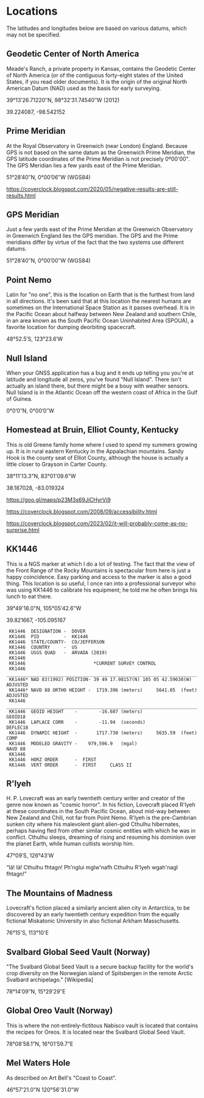# Locations

The latitudes and longitudes below are based on various datums, which
may not be specified.

## Geodetic Center of North America

Meade's Ranch, a private property in Kansas, contains the Geodetic Center
of North America (or of the contiguous forty-eight states of the United
States, if you read older documents). It is the origin of the original
North American Datum (NAD) used as the basis for early surveying.

39°13’26.71220″N, 98°32’31.74540″W (2012)

39.224087, -98.542152

## Prime Meridian

At the Royal Observatory in Greenwich (near London) England. Because
GPS is not based on the same datum as the Greenwich Prime Meridian,
the GPS latitude coordinates of the Prime Meridian is not precisely
0º00'00". The GPS Meridian lies a few yards east of the Prime
Meridian.

51°28’40″N, 0°00’06″W (WGS84)

<https://coverclock.blogspot.com/2020/05/negative-results-are-still-results.html>

## GPS Meridian

Just a few yards east of the Prime Meridian at the Greenwich Observatory
in Greenwich England lies the GPS meridian. The GPS and the Prime meridians
differ by virtue of the fact that the two systems use different datums.

51°28’40″N, 0°00’00″W (WGS84)

## Point Nemo

Latin for "no one", this is the location on Earth that is the furthest
from land in all directions. It's been said that at this location the
nearest humans are sometimes on the International Space Station as it
passes overhead. It is in the Pacific Ocean about halfway between New
Zealand and southern Chile, in an area known as the South Pacific
Ocean Uninhabited Area (SPOUA), a favorite location for dumping
deorbiting spacecraft.

48°52.5′S, 123°23.6′W

## Null Island

When your GNSS application has a bug and it ends up telling you you're at
latitude and longitude all zeros, you've found "Null Island". There isn't
actually an island there, but there might be a bouy with weather sensors.
Null Island is in the Atlantic Ocean off the western coast of Africa in
the Gulf of Guinea.

0°0’0″N, 0°00’0″W

## Homestead at Bruin, Elliot County, Kentucky

This is old Greene family home where I used to spend my summers growing
up. It is in rural eastern Kentucky in the Appalachian mountains. Sandy
Hook is the county seat of Elliot County, although the house is actually
a little closer to Grayson in Carter County.

38°11'13.3"N, 83°01'09.6"W

38.187028, -83.019324

<https://goo.gl/maps/p23M3s69JiCHyrVi9>

<https://coverclock.blogspot.com/2008/09/accessibility.html>

<https://coverclock.blogspot.com/2023/02/it-will-probably-come-as-no-surprise.html>

## KK1446

This is a NGS marker at which I do a lot of testing. The fact that
the view of the Front Range of the Rocky Mountains is spectacular
from here is just a happy coincidence. Easy parking and access to
the marker is also a good thing. This location is so useful, I once
ran into a professional surveyor who was using KK1446 to calibrate his
equipment; he told me he often brings his lunch to eat there.

39°49'18.0"N, 105°05'42.6"W

39.821667, -105.095167

     KK1446  DESIGNATION -  DOVER
     KK1446  PID         -  KK1446
     KK1446  STATE/COUNTY-  CO/JEFFERSON
     KK1446  COUNTRY     -  US
     KK1446  USGS QUAD   -  ARVADA (2019)
     KK1446
     KK1446                         *CURRENT SURVEY CONTROL
     KK1446  ______________________________________________________________________
     KK1446* NAD 83(1992) POSITION- 39 49 17.98157(N) 105 05 42.59638(W)   ADJUSTED  
     KK1446* NAVD 88 ORTHO HEIGHT -  1719.396 (meters)     5641.05  (feet) ADJUSTED  
     KK1446  ______________________________________________________________________
     KK1446  GEOID HEIGHT    -        -16.687 (meters)                     GEOID18
     KK1446  LAPLACE CORR    -        -11.94  (seconds)                    DEFLEC18
     KK1446  DYNAMIC HEIGHT  -       1717.730 (meters)     5635.59  (feet) COMP
     KK1446  MODELED GRAVITY -    979,596.9   (mgal)                       NAVD 88
     KK1446
     KK1446  HORZ ORDER      -  FIRST
     KK1446  VERT ORDER      -  FIRST     CLASS II

## R'lyeh

H. P. Lovecraft was an early twentieth century writer and creator of the
genre now known as "cosmic horror". In his fiction, Lovecraft placed
R'lyeh at these coordinates in the South Pacific Ocean, about mid-way
between New Zealand and Chili, not far from Point Nemo. R'lyeh is the
pre-Cambrian sunken city where his malevolent giant alien-god Cthulhu
hibernates, perhaps having fled from other similar cosmic entities with
which he was in conflict. Cthulhu sleeps, dreaming of rising and resuming
his dominion over the planet Earth, while human cultists worship him.

47°09′S, 126°43′W

“Iä! Iä! Cthulhu fhtagn! Ph'nglui mglw'nafh Cthulhu R'lyeh wgah'nagl fhtagn!”

## The Mountains of Madness

Lovecraft's fiction placed a similarly ancient alien city in Antarctica,
to be discovered by an early twentieth century expedition from the equally
fictional Miskatonic University in also fictional Arkham Masschusetts.

76°15'S, 113°10'E

## Svalbard Global Seed Vault (Norway)

"The Svalbard Global Seed Vault is a secure backup facility for the
world's crop diversity on the Norwegian island of Spitsbergen in the
remote Arctic Svalbard archipelago." \[Wikipedia\]

78°14′09″N, 15°29′29″E

## Global Oreo Vault (Norway)

This is where the not-entirely-fictitous Nabisco vault is located that
contains the recipes for Oreos. It is located near the Svalbard Global
Seed Vault.

78°08’58.1”N, 16°01’59.7”E

## Mel Waters Hole

As described on Art Bell's "Coast to Coast".

46°57'21.0"N 120°56'31.0"W
